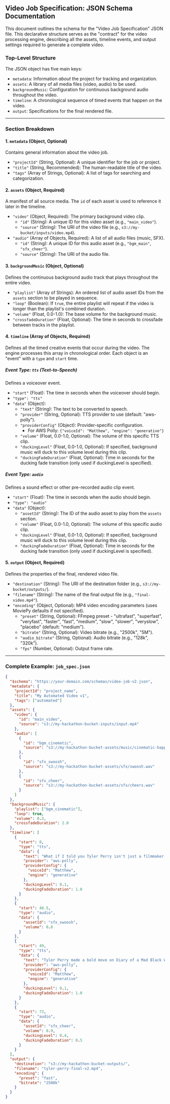 ## Video Job Specification: JSON Schema Documentation

This document outlines the schema for the "Video Job Specification" JSON file. This declarative structure serves as the "contract" for the video processing engine, describing all the assets, timeline events, and output settings required to generate a complete video.

### Top-Level Structure

The JSON object has five main keys:

- `metadata`: Information _about_ the project for tracking and organization.
- `assets`: A library of all media files (video, audio) to be used.
- `backgroundMusic`: Configuration for continuous background audio throughout the video.
- `timeline`: A chronological sequence of timed events that happen _on_ the video.
- `output`: Specifications for the final rendered file.

---

### Section Breakdown

#### 1. `metadata` (Object, Optional)

Contains general information about the video job.

- `"projectId"` (String, Optional): A unique identifier for the job or project.
- `"title"` (String, Recommended): The human-readable title of the video.
- `"tags"` (Array of Strings, Optional): A list of tags for searching and categorization.

#### 2. `assets` (Object, Required)

A manifest of all source media. The `id` of each asset is used to reference it later in the timeline.

- `"video"` (Object, Required): The primary background video clip.
  - `"id"` (String): A unique ID for this video asset (e.g., `"main_video"`).
  - `"source"` (String): The URI of the video file (e.g., `s3://my-bucket/inputs/video.mp4`).
- `"audio"` (Array of Objects, Required): A list of all audio files (music, SFX).
  - `"id"` (String): A unique ID for this audio asset (e.g., `"bgm_main"`, `"sfx_cheer"`).
  - `"source"` (String): The URI of the audio file.

#### 3. `backgroundMusic` (Object, Optional)

Defines the continuous background audio track that plays throughout the entire video.

- `"playlist"` (Array of Strings): An ordered list of audio asset IDs from the `assets` section to be played in sequence.
- `"loop"` (Boolean): If `true`, the entire playlist will repeat if the video is longer than the playlist's combined duration.
- `"volume"` (Float, 0.0-1.0): The base volume for the background music.
- `"crossfadeDuration"` (Float, Optional): The time in seconds to crossfade between tracks in the playlist.

#### 4. `timeline` (Array of Objects, Required)

Defines all the timed creative events that occur during the video. The engine processes this array in chronological order. Each object is an "event" with a `type` and `start` time.

##### Event Type: `tts` (Text-to-Speech)

Defines a voiceover event.

- `"start"` (Float): The time in seconds when the voiceover should begin.
- `"type": "tts"`
- `"data"` (Object):
  - `"text"` (String): The text to be converted to speech.
  - `"provider"` (String, Optional): TTS provider to use (default: "aws-polly").
  - `"providerConfig"` (Object): Provider-specific configuration.
    - For AWS Polly: `{"voiceId": "Matthew", "engine": "generative"}`
  - `"volume"` (Float, 0.0-1.0, Optional): The volume of this specific TTS clip.
  - `"duckingLevel"` (Float, 0.0-1.0, Optional): If specified, background music will duck to this volume level during this clip.
  - `"duckingFadeDuration"` (Float, Optional): Time in seconds for the ducking fade transition (only used if duckingLevel is specified).

##### Event Type: `audio`

Defines a sound effect or other pre-recorded audio clip event.

- `"start"` (Float): The time in seconds when the audio should begin.
- `"type": "audio"`
- `"data"` (Object):
  - `"assetId"` (String): The ID of the audio asset to play from the `assets` section.
  - `"volume"` (Float, 0.0-1.0, Optional): The volume of this specific audio clip.
  - `"duckingLevel"` (Float, 0.0-1.0, Optional): If specified, background music will duck to this volume level during this clip.
  - `"duckingFadeDuration"` (Float, Optional): Time in seconds for the ducking fade transition (only used if duckingLevel is specified).

#### 5. `output` (Object, Required)

Defines the properties of the final, rendered video file.

- `"destination"` (String): The URI of the destination folder (e.g., `s3://my-bucket/outputs/`).
- `"filename"` (String): The name of the final output file (e.g., `"final-video.mp4"`).
- `"encoding"` (Object, Optional): MP4 video encoding parameters (uses MoviePy defaults if not specified).
  - `"preset"` (String, Optional): FFmpeg preset - "ultrafast", "superfast", "veryfast", "faster", "fast", "medium", "slow", "slower", "veryslow", "placebo" (default: "medium").
  - `"bitrate"` (String, Optional): Video bitrate (e.g., "2500k", "5M").
  - `"audio_bitrate"` (String, Optional): Audio bitrate (e.g., "128k", "320k").
  - `"fps"` (Number, Optional): Output frame rate.

---

### Complete Example: `job_spec.json`

```json
{
  "$schema": "https://your-domain.com/schemas/video-job-v2.json",
  "metadata": {
    "projectId": "project_name",
    "title": "My Automated Video v1",
    "tags": ["automated"]
  },
  "assets": {
    "video": {
      "id": "main_video",
      "source": "s3://my-hackathon-bucket-inputs/input.mp4"
    },
    "audio": [
      {
        "id": "bgm_cinematic",
        "source": "s3://my-hackathon-bucket-assets/music/cinematic-happy.mp3"
      },
      {
        "id": "sfx_swoosh",
        "source": "s3://my-hackathon-bucket-assets/sfx/swoosh.wav"
      },
      {
        "id": "sfx_cheer",
        "source": "s3://my-hackathon-bucket-assets/sfx/cheers.wav"
      }
    ]
  },
  "backgroundMusic": {
    "playlist": ["bgm_cinematic"],
    "loop": true,
    "volume": 0.3,
    "crossfadeDuration": 2.0
  },
  "timeline": [
    {
      "start": 0,
      "type": "tts",
      "data": {
        "text": "What if I told you Tyler Perry isn't just a filmmaker, but a financial titan whose career earnings will absolutely shock you?",
        "provider": "aws-polly",
        "providerConfig": {
          "voiceId": "Matthew",
          "engine": "generative"
        },
        "duckingLevel": 0.1,
        "duckingFadeDuration": 1.0
      }
    },
    {
      "start": 48.5,
      "type": "audio",
      "data": {
        "assetId": "sfx_swoosh",
        "volume": 0.8
      }
    },
    {
      "start": 49,
      "type": "tts",
      "data": {
        "text": "Tyler Perry made a bold move on Diary of a Mad Black Woman, funding half the $5.5 million budget himself!",
        "provider": "aws-polly",
        "providerConfig": {
          "voiceId": "Matthew",
          "engine": "generative"
        },
        "duckingLevel": 0.1,
        "duckingFadeDuration": 1.0
      }
    },
    {
      "start": 73,
      "type": "audio",
      "data": {
        "assetId": "sfx_cheer",
        "volume": 0.9,
        "duckingLevel": 0.4,
        "duckingFadeDuration": 0.5
      }
    }
  ],
  "output": {
    "destination": "s3://my-hackathon-bucket-outputs/",
    "filename": "tyler-perry-final-v2.mp4",
    "encoding": {
      "preset": "fast",
      "bitrate": "2500k"
    }
  }
}
```
